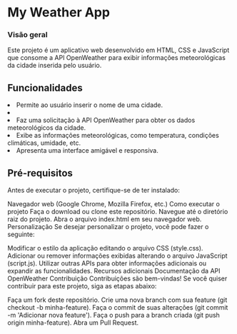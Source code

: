 # My Weather App

### Visão geral
Este projeto é um aplicativo web desenvolvido em HTML, CSS e JavaScript que consome a API OpenWeather para exibir informações meteorológicas da cidade inserida pelo usuário.

## Funcionalidades
<li>Permite ao usuário inserir o nome de uma cidade.<li/>
<li>Faz uma solicitação à API OpenWeather para obter os dados meteorológicos da cidade.</li>
<li>Exibe as informações meteorológicas, como temperatura, condições climáticas, umidade, etc.</li>
<li>Apresenta uma interface amigável e responsiva.</li>

## Pré-requisitos
Antes de executar o projeto, certifique-se de ter instalado:

Navegador web (Google Chrome, Mozilla Firefox, etc.)
Como executar o projeto
Faça o download ou clone este repositório.
Navegue até o diretório raiz do projeto.
Abra o arquivo index.html em seu navegador web.
Personalização
Se desejar personalizar o projeto, você pode fazer o seguinte:

Modificar o estilo da aplicação editando o arquivo CSS (style.css).
Adicionar ou remover informações exibidas alterando o arquivo JavaScript (script.js).
Utilizar outras APIs para obter informações adicionais ou expandir as funcionalidades.
Recursos adicionais
Documentação da API OpenWeather
Contribuição
Contribuições são bem-vindas! Se você quiser contribuir para este projeto, siga as etapas abaixo:

Faça um fork deste repositório.
Crie uma nova branch com sua feature (git checkout -b minha-feature).
Faça o commit de suas alterações (git commit -m 'Adicionar nova feature').
Faça o push para a branch criada (git push origin minha-feature).
Abra um Pull Request.
